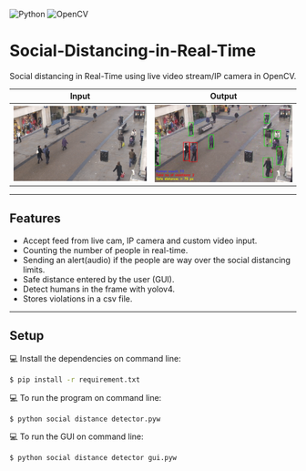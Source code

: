 
<img alt="Python" src="https://img.shields.io/badge/python-%2314354C.svg?style=for-the-badge&logo=python&logoColor=white"/> <img alt="OpenCV" src="https://img.shields.io/badge/opencv-%23white.svg?style=for-the-badge&logo=opencv&logoColor=white"/>

# Social-Distancing-in-Real-Time
Social distancing in Real-Time using live video stream/IP camera in OpenCV.


Input      |  Output
:-------------------------:|:-------------------------:
![Input](resources/input.gif "Input")  |  ![Output](resources/output.gif "Output")

---
## Features
- Accept feed from live cam, IP camera and custom video input.
- Counting the number of people in real-time.
- Sending an alert(audio) if the people are way over the 
   social distancing limits.
- Safe distance entered by the user (GUI).
- Detect humans in the frame with yolov4.
- Stores violations in a csv file.

---
## Setup
💻 Install the dependencies on command line:

```sh
$ pip install -r requirement.txt
```

💻 To run the program on command line:

```sh
$ python social distance detector.pyw
```

💻 To run the GUI on command line:

```sh
$ python social distance detector gui.pyw
```
</br>




